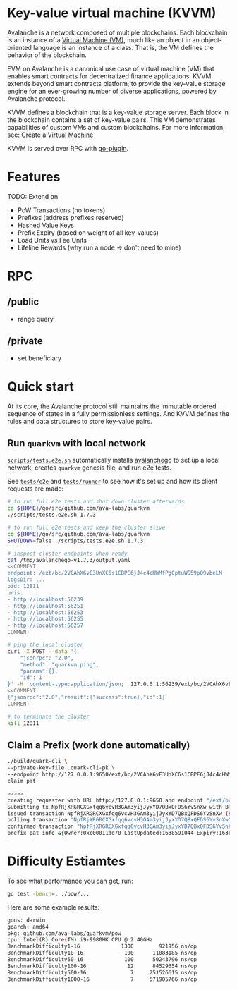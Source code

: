 # Key-value virtual machine (KVVM)

Avalanche is a network composed of multiple blockchains. Each blockchain is an instance of a [Virtual Machine (VM)](https://docs.avax.network/learn/platform-overview#virtual-machines), much like an object in an object-oriented language is an instance of a class. That is, the VM defines the behavior of the blockchain.

EVM on Avalanche is a canonical use case of virtual machine (VM) that enables smart contracts for decentralized finance applications. KVVM extends beyond smart contracts platform, to provide the key-value storage engine for an ever-growing number of diverse applications, powered by Avalanche protocol.

KVVM defines a blockchain that is a key-value storage server. Each block in the blockchain contains a set of key-value pairs. This VM demonstrates capabilities of custom VMs and custom blockchains. For more information, see: [Create a Virtual Machine](https://docs.avax.network/build/tutorials/platform/create-a-virtual-machine-vm)

KVVM is served over RPC with [go-plugin](https://github.com/hashicorp/go-plugin).

# Features
TODO: Extend on
* PoW Transactions (no tokens)
* Prefixes (address prefixes reserved)
* Hashed Value Keys
* Prefix Expiry (based on weight of all key-values)
* Load Units vs Fee Units
* Lifeline Rewards (why run a node -> don't need to mine)

# RPC
## /public
* range query

## /private
* set beneficiary

# Quick start

At its core, the Avalanche protocol still maintains the immutable ordered sequence of states in a fully permissionless settings. And KVVM defines the rules and data structures to store key-value pairs.

## Run `quarkvm` with local network

[`scripts/tests.e2e.sh`](scripts/tests.e2e.sh) automatically installs [avalanchego](https://github.com/ava-labs/avalanchego) to set up a local network, creates `quarkvm` genesis file, and run e2e tests.

See [`tests/e2e`](tests/e2e) and [`tests/runner`](tests/runner) to see how it's set up and how its client requests are made:

```bash
# to run full e2e tests and shut down cluster afterwards
cd ${HOME}/go/src/github.com/ava-labs/quarkvm
./scripts/tests.e2e.sh 1.7.3

# to run full e2e tests and keep the cluster alive
cd ${HOME}/go/src/github.com/ava-labs/quarkvm
SHUTDOWN=false ./scripts/tests.e2e.sh 1.7.3
```

```bash
# inspect cluster endpoints when ready
cat /tmp/avalanchego-v1.7.3/output.yaml
<<COMMENT
endpoint: /ext/bc/2VCAhX6vE3UnXC6s1CBPE6jJ4c4cHWMfPgCptuWS59pQ9vbeLM
logsDir: ...
pid: 12811
uris:
- http://localhost:56239
- http://localhost:56251
- http://localhost:56253
- http://localhost:56255
- http://localhost:56257
COMMENT

# ping the local cluster
curl -X POST --data '{
    "jsonrpc": "2.0",
    "method": "quarkvm.ping",
    "params":{},
    "id": 1
}' -H 'content-type:application/json;' 127.0.0.1:56239/ext/bc/2VCAhX6vE3UnXC6s1CBPE6jJ4c4cHWMfPgCptuWS59pQ9vbeLM
<<COMMENT
{"jsonrpc":"2.0","result":{"success":true},"id":1}
COMMENT

# to terminate the cluster
kill 12811
```

## Claim a Prefix (work done automatically)

```bash
./build/quark-cli \
--private-key-file .quark-cli-pk \
--endpoint http://127.0.0.1:9650/ext/bc/2VCAhX6vE3UnXC6s1CBPE6jJ4c4cHWMfPgCptuWS59pQ9vbeLM  \
claim pat

>>>>>
creating requester with URL http://127.0.0.1:9650 and endpoint "/ext/bc/2VCAhX6vE3UnXC6s1CBPE6jJ4c4cHWMfPgCptuWS59pQ9vbeLM"
Submitting tx NpfRjXRGRCXGxfqq6vcvH3GAm3yijJyxYD7QBxQFDS6YvSnXw with BlockID (zgvHpznxkG7xAh2qgsQFVkrioB4ENdKYfum6KWe6rZGiuzdPf): &{0xc00011a0c8 [175 87 123 222 38 232 10 27 198 13 215 107 60 56 102 21 11 12 195 39 191 122 160 156 155 11 183 164 202 22 22 76 231 28 232 58 18 187 198 249 170 168 232 227 43 85 90 54 94 76 49 184 59 9 194 205 222 162 20 67 208 185 115 12] 0}
issued transaction NpfRjXRGRCXGxfqq6vcvH3GAm3yijJyxYD7QBxQFDS6YvSnXw (success true)
polling transaction "NpfRjXRGRCXGxfqq6vcvH3GAm3yijJyxYD7QBxQFDS6YvSnXw"
confirmed transaction "NpfRjXRGRCXGxfqq6vcvH3GAm3yijJyxYD7QBxQFDS6YvSnXw"
prefix pat info &{Owner:0xc00011dd70 LastUpdated:1638591044 Expiry:1638591074 Keys:1}
```

# Difficulty Estiamtes
To see what performance you can get, run:
```bash
go test -bench=. ./pow/...
```

Here are some example results:
```bash
goos: darwin
goarch: amd64
pkg: github.com/ava-labs/quarkvm/pow
cpu: Intel(R) Core(TM) i9-9980HK CPU @ 2.40GHz
BenchmarkDifficulty1-16       	    1300	    921956 ns/op
BenchmarkDifficulty10-16      	     100	  11083185 ns/op
BenchmarkDifficulty50-16      	     100	  50243796 ns/op
BenchmarkDifficulty100-16     	      12	  84529354 ns/op
BenchmarkDifficulty500-16     	       7	 251526615 ns/op
BenchmarkDifficulty1000-16    	       7	 571905766 ns/op
```
